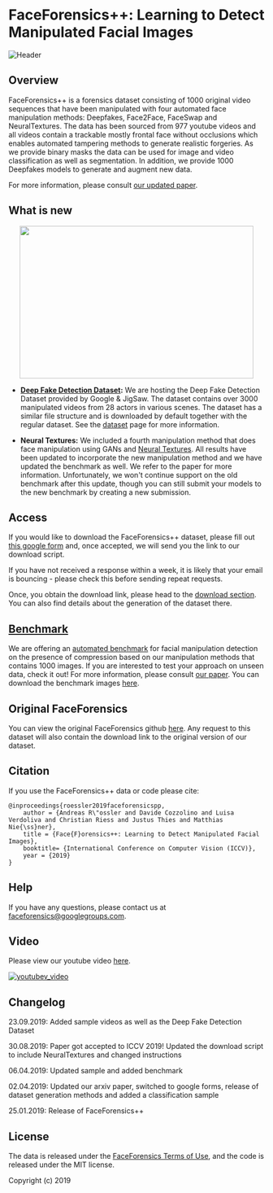 # FaceForensics++: Learning to Detect Manipulated Facial Images

![Header](images/teaser.png)

## Overview
FaceForensics++ is a forensics dataset consisting of 1000 original video sequences that have been manipulated with four automated face manipulation methods: Deepfakes, Face2Face, FaceSwap and NeuralTextures. The data has been sourced from 977 youtube videos and all videos contain a trackable mostly frontal face without occlusions which enables automated tampering methods to generate realistic forgeries. As we provide binary masks the data can be used for image and video classification as well as segmentation. In addition, we provide 1000 Deepfakes models to generate and augment new data.



For more information, please consult [our updated paper](https://arxiv.org/abs/1901.08971).

## What is new

<p align="center">
  <img width="460" height="300" src="images/DDD_samples.gif">
</p>

- __[Deep Fake Detection Dataset](https://ai.googleblog.com/2019/09/contributing-data-to-deepfake-detection.html):__ We are hosting the Deep Fake Detection Dataset provided by Google & JigSaw. The dataset contains over 3000 manipulated videos from 28 actors in various scenes. The dataset has a similar file structure and is downloaded by default together with the regular dataset. See the [dataset](dataset) page for more information. 

- __Neural Textures:__ We included a fourth manipulation method that does face manipulation using GANs and [Neural Textures](https://arxiv.org/pdf/1904.12356.pdf). All results have been updated to incorporate the new manipulation method and we have updated the benchmark as well. We refer to the paper for more information.
Unfortunately, we won't continue support on the old benchmark after this update, though you can still submit your models to the new benchmark by creating a new submission.

## Access
If you would like to download the FaceForensics++ dataset, please fill out [this google form](https://docs.google.com/forms/d/e/1FAIpQLSdRRR3L5zAv6tQ_CKxmK4W96tAab_pfBu2EKAgQbeDVhmXagg/viewform) and, once accepted, we will send you the link to our download script.

If you have not received a response within a week, it is likely that your email is bouncing - please check this before sending repeat requests.

Once, you obtain the download link, please head to the [download section](dataset/README.md). You can also find details about the generation of the dataset there.

## [Benchmark](http://kaldir.vc.in.tum.de/faceforensics_benchmark/)
We are offering an [automated benchmark](http://kaldir.vc.in.tum.de/faceforensics_benchmark/) for facial manipulation detection on the presence of compression based on our manipulation methods that contains 1000 images. If you are interested to test your approach on unseen data, check it out! For more information, please consult [our paper](https://arxiv.org/abs/1901.08971). You can download the benchmark images [here](http://kaldir.vc.in.tum.de/faceforensics_benchmark_example_submission.zip).


## Original FaceForensics
You can view the original FaceForensics github [here](https://github.com/ondyari/FaceForensics/tree/original). Any request to this dataset will also contain the download link to the original version of our dataset. 


## Citation
If you use the FaceForensics++ data or code please cite:
```
@inproceedings{roessler2019faceforensicspp,
	author = {Andreas R\"ossler and Davide Cozzolino and Luisa Verdoliva and Christian Riess and Justus Thies and Matthias Nie{\ss}ner},
	title = {Face{F}orensics++: Learning to Detect Manipulated Facial Images},
	booktitle= {International Conference on Computer Vision (ICCV)},
	year = {2019}
}

```

## Help
If you have any questions, please contact us at [faceforensics@googlegroups.com](faceforensics@googlegroups.com).

## Video
Please view our youtube video [here](https://www.youtube.com/watch?v=x2g48Q2I2ZQ).

[![youtubev_video](https://img.youtube.com/vi/x2g48Q2I2ZQ/0.jpg)](https://www.youtube.com/watch?v=x2g48Q2I2ZQ)

## Changelog
23.09.2019: Added sample videos as well as the Deep Fake Detection Dataset

30.08.2019: Paper got accepted to ICCV 2019! Updated the download script to include NeuralTextures and changed instructions

06.04.2019: Updated sample and added benchmark

02.04.2019: Updated our arxiv paper, switched to google forms, release of dataset generation methods and added a classification sample

25.01.2019: Release of FaceForensics++

## License
The data is released under the [FaceForensics Terms of Use](http://kaldir.vc.in.tum.de/faceforensics_tos.pdf), and the code is released under the MIT license.

Copyright (c) 2019
